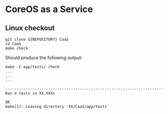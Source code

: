 # CoreOS as a Service

## Linux checkout


    git clone ${REPOSITORY} CaaS
    cd CaaS
    make check
    
Should produce the following output:

    make -C app/tests/ check    
    ...   
    ...   
    ...   
    
    ----------------------------------------------------------------------
    Ran X tests in XX.XXXs
    
    OK
    make[1]: Leaving directory 'XX/CaaS/app/tests'
    

